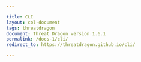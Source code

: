 ```yaml
---

title: CLI
layout: col-document
tags: threatdragon
document: Threat Dragon version 1.6.1
permalink: /docs-1/cli/
redirect_to: https://threatdragon.github.io/cli/

---
```

